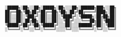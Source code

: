 
            ░█████╗░██╗░░██╗░█████╗░██╗░░░██╗░██████╗███╗░░██╗
            ██╔══██╗╚██╗██╔╝██╔══██╗╚██╗░██╔╝██╔════╝████╗░██║
            ██║░░██║░╚███╔╝░██║░░██║░╚████╔╝░╚█████╗░██╔██╗██║
            ██║░░██║░██╔██╗░██║░░██║░░╚██╔╝░░░╚═══██╗██║╚████║
            ╚█████╔╝██╔╝╚██╗╚█████╔╝░░░██║░░░██████╔╝██║░╚███║
            ░╚════╝░╚═╝░░╚═╝░╚════╝░░░░╚═╝░░░╚═════╝░╚═╝░░╚══╝


